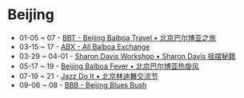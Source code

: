 # Beijing

- 01-05 ~ 07 - [BBT - Beijing Balboa Travel • 北京巴尔博亚之旅](beijing-balboa-travel.md)
- 03-15 ~ 17 - [ABX - All Balboa Exchange](all-balboa-exchange.md)
- 03-29 ~ 04-01 - [Sharon Davis Workshop • Sharon Davis 摇摆秘籍](beijing-sharon-davis-workshop.md)
- 05-17 ~ 19 - [Beijing Balboa Fever • 北京巴尔博亚热旋风](beijing-balboa-fever.md)
- 07-19 ~ 21 - [Jazz Do It • 北京林迪舞交流节](jazz-do-it.md)
- 09-06 ~ 08 - [BBB - Beijing Blues Bush](beijing-blues-bush.md)
